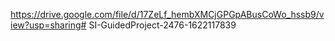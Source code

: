 https://drive.google.com/file/d/17ZeLf_hembXMCjGPGpABusCoWo_hssb9/view?usp=sharing# SI-GuidedProject-2476-1622117839
